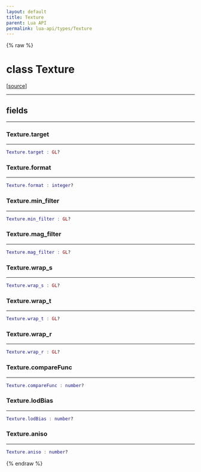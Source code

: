 ```yaml
---
layout: default
title: Texture
parent: Lua API
permalink: lua-api/types/Texture
---
```


{% raw %}

# class Texture





[<a href="https://github.com/beyond-all-reason/RecoilEngine/blob/b4d0041e4c68c34dace9abf492f9193d28ef5d7e/rts/Lua/LuaOpenGL.cpp#L4087-L4099" target="_blank">source</a>]







---



## fields
---

### Texture.target
---
```lua
Texture.target : GL?
```










### Texture.format
---
```lua
Texture.format : integer?
```










### Texture.min_filter
---
```lua
Texture.min_filter : GL?
```










### Texture.mag_filter
---
```lua
Texture.mag_filter : GL?
```










### Texture.wrap_s
---
```lua
Texture.wrap_s : GL?
```










### Texture.wrap_t
---
```lua
Texture.wrap_t : GL?
```










### Texture.wrap_r
---
```lua
Texture.wrap_r : GL?
```










### Texture.compareFunc
---
```lua
Texture.compareFunc : number?
```










### Texture.lodBias
---
```lua
Texture.lodBias : number?
```










### Texture.aniso
---
```lua
Texture.aniso : number?
```












{% endraw %}